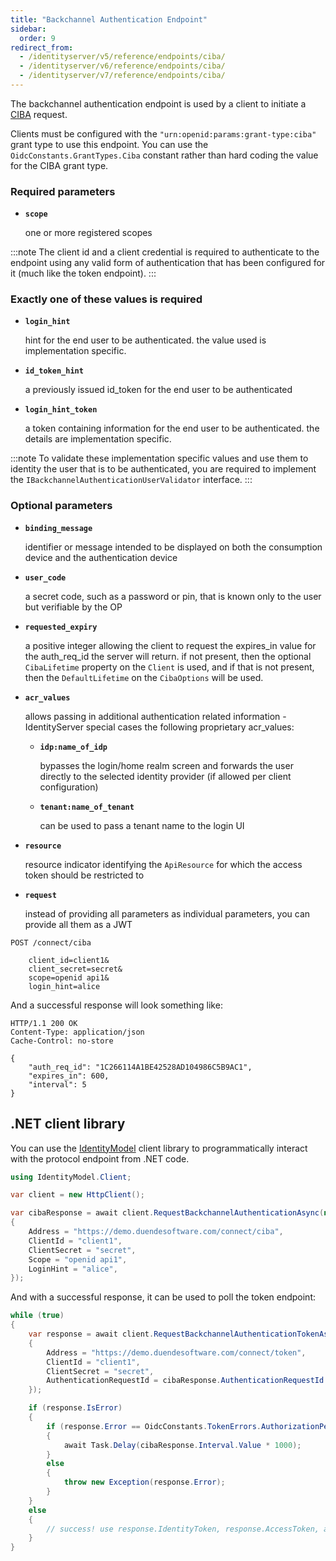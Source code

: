 ```yaml
---
title: "Backchannel Authentication Endpoint"
sidebar:
  order: 9
redirect_from:
  - /identityserver/v5/reference/endpoints/ciba/
  - /identityserver/v6/reference/endpoints/ciba/
  - /identityserver/v7/reference/endpoints/ciba/
---
```


The backchannel authentication endpoint is used by a client to initiate a [CIBA](/identityserver/ui/ciba) request.

Clients must be configured with the `"urn:openid:params:grant-type:ciba"` grant type to use this endpoint.
You can use the `OidcConstants.GrantTypes.Ciba` constant rather than hard coding the value for the CIBA grant type.

### Required parameters

* **`scope`**

  one or more registered scopes

:::note
The client id and a client credential is required to authenticate to the endpoint using any valid form of authentication
that has been configured for it (much like the token endpoint).
:::

### Exactly one of these values is required

* **`login_hint`**

  hint for the end user to be authenticated. the value used is implementation specific.

* **`id_token_hint`**

  a previously issued id_token for the end user to be authenticated

* **`login_hint_token`**

  a token containing information for the end user to be authenticated. the details are implementation specific.

:::note
To validate these implementation specific values and use them to identity the user that is to be authenticated, you are
required to implement the `IBackchannelAuthenticationUserValidator` interface.
:::

### Optional parameters

* **`binding_message`**

  identifier or message intended to be displayed on both the consumption device and the authentication device

* **`user_code`**

  a secret code, such as a password or pin, that is known only to the user but verifiable by the OP

* **`requested_expiry`**

  a positive integer allowing the client to request the expires_in value for the auth_req_id the server will return. if
  not present, then the optional `CibaLifetime` property on the `Client` is used, and if that is not present, then the
  `DefaultLifetime` on the `CibaOptions` will be used.

* **`acr_values`**

  allows passing in additional authentication related information - IdentityServer special cases the following
  proprietary acr_values:

    * **`idp:name_of_idp`**

      bypasses the login/home realm screen and forwards the user directly to the selected identity provider (if allowed
      per client configuration)

    * **`tenant:name_of_tenant`**

      can be used to pass a tenant name to the login UI

* **`resource`**

  resource indicator identifying the `ApiResource` for which the access token should be restricted to

* **`request`**

  instead of providing all parameters as individual parameters, you can provide all them as a JWT

```text
POST /connect/ciba

    client_id=client1&
    client_secret=secret&
    scope=openid api1&
    login_hint=alice
```

And a successful response will look something like:

```text
HTTP/1.1 200 OK
Content-Type: application/json
Cache-Control: no-store

{
    "auth_req_id": "1C266114A1BE42528AD104986C5B9AC1",
    "expires_in": 600,
    "interval": 5
}
```

## .NET client library

You can use the [IdentityModel](https://identitymodel.readthedocs.io) client library to programmatically interact with
the protocol endpoint from .NET code.

```cs
using IdentityModel.Client;

var client = new HttpClient();

var cibaResponse = await client.RequestBackchannelAuthenticationAsync(new BackchannelAuthenticationRequest
{
    Address = "https://demo.duendesoftware.com/connect/ciba",
    ClientId = "client1",
    ClientSecret = "secret",
    Scope = "openid api1",
    LoginHint = "alice",
});
```

And with a successful response, it can be used to poll the token endpoint:

```cs
while (true)
{
    var response = await client.RequestBackchannelAuthenticationTokenAsync(new BackchannelAuthenticationTokenRequest
    {
        Address = "https://demo.duendesoftware.com/connect/token",
        ClientId = "client1",
        ClientSecret = "secret",
        AuthenticationRequestId = cibaResponse.AuthenticationRequestId
    });

    if (response.IsError)
    {
        if (response.Error == OidcConstants.TokenErrors.AuthorizationPending || response.Error == OidcConstants.TokenErrors.SlowDown)
        {
            await Task.Delay(cibaResponse.Interval.Value * 1000);
        }
        else
        {
            throw new Exception(response.Error);
        }
    }
    else
    {
        // success! use response.IdentityToken, response.AccessToken, and response.RefreshToken (if requested)
    }
}
```
